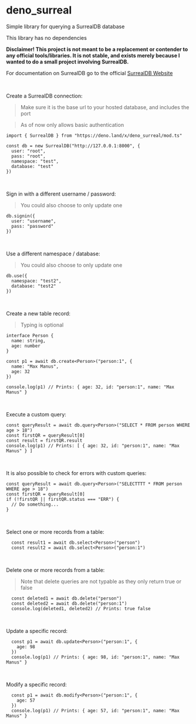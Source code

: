 # deno_surreal

Simple library for querying a SurrealDB database

This library has no dependencies

**Disclaimer! This project is not meant to be a replacement or contender to any official tools/libraries. It is not stable, and exists merely because I wanted to do a small project involving SurrealDB.**

For documentation on SurrealDB go to the official [SurrealDB Website](https://surrealdb.com)

<br>

Create a SurrealDB connection:
> Make sure it is the base url to your hosted database, and includes the port

> As of now only allows basic authentication
```
import { SurrealDB } from "https://deno.land/x/deno_surreal/mod.ts"

const db = new SurrealDB("http://127.0.0.1:8000", {
  user: "root",
  pass: "root",
  namespace: "test",
  database: "test"
})
```

<br>

Sign in with a different username / password:
> You could also choose to only update one
```
db.signin({
  user: "username",
  pass: "password"
})
```

<br>

Use a different namespace / database:
> You could also choose to only update one
```
db.use({
  namespace: "test2", 
  database: "test2"
})
```

<br>

Create a new table record:
> Typing is optional
```
interface Person {
  name: string,
  age: number
}

const p1 = await db.create<Person>("person:1", {
  name: "Max Manus",
  age: 32
})

console.log(p1) // Prints: { age: 32, id: "person:1", name: "Max Manus" }
```

<br>

Execute a custom query:
```
const queryResult = await db.query<Person>("SELECT * FROM person WHERE age > 18")
const firstQR = queryResult[0]
const result = firstQR.result
console.log(p1) // Prints: [ { age: 32, id: "person:1", name: "Max Manus" } ]
```

<br>

It is also possible to check for errors with custom queries:
```
const queryResult = await db.query<Person>("SELECTTTT * FROM person WHERE age > 18")
const firstQR = queryResult[0]
if (!firstQR || firstQR.status === "ERR") {
  // Do something...
}
```

<br>

Select one or more records from a table:

```
  const result1 = await db.select<Person>("person")
  const result2 = await db.select<Person>("person:1")
```

<br>

Delete one or more records from a table:
> Note that delete queries are not typable as they only return true or false
```
  const deleted1 = await db.delete("person")
  const deleted2 = await db.delete("person:1")
  console.log(deleted1, deleted2) // Prints: true false
```

<br>

Update a specific record:
```
  const p1 = await db.update<Person>("person:1", {
    age: 98
  })
  console.log(p1) // Prints: { age: 98, id: "person:1", name: "Max Manus" }
```

<br>

Modify a specific record:
```
  const p1 = await db.modify<Person>("person:1", {
    age: 57
  })
  console.log(p1) // Prints: { age: 57, id: "person:1", name: "Max Manus" }
```